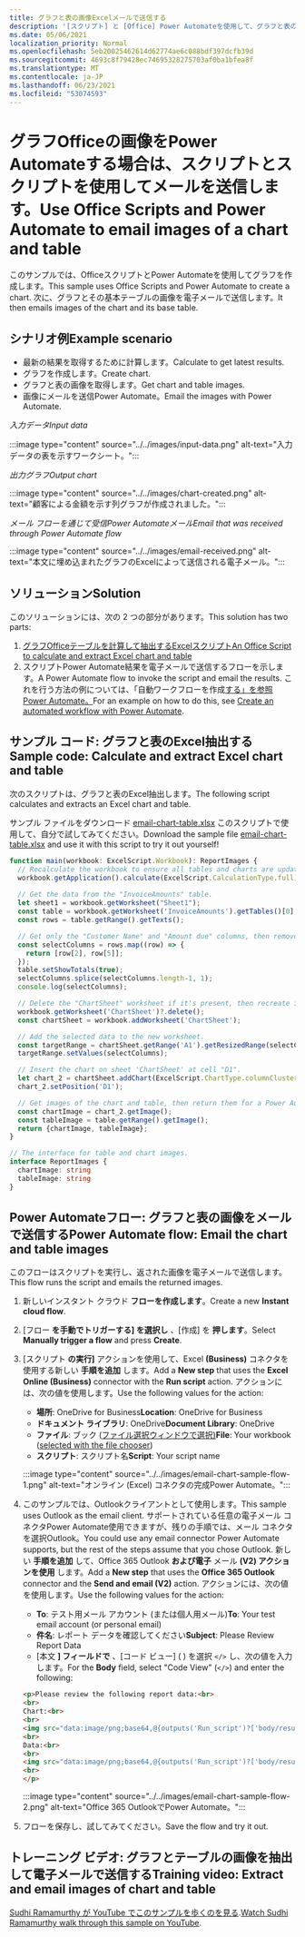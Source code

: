 ```yaml
---
title: グラフと表の画像Excelメールで送信する
description: '[スクリプト] と [Office] Power Automateを使用して、グラフと表の画像Excelメールを送信する方法について学習します。'
ms.date: 05/06/2021
localization_priority: Normal
ms.openlocfilehash: 5eb20025462614d62774ae6c088bdf397dcfb39d
ms.sourcegitcommit: 4693c8f79428ec74695328275703af0ba1bfea8f
ms.translationtype: MT
ms.contentlocale: ja-JP
ms.lasthandoff: 06/23/2021
ms.locfileid: "53074593"
---
```

# <a name="use-office-scripts-and-power-automate-to-email-images-of-a-chart-and-table"></a><span data-ttu-id="23c5f-103">グラフOfficeの画像をPower Automateする場合は、スクリプトとスクリプトを使用してメールを送信します。</span><span class="sxs-lookup"><span data-stu-id="23c5f-103">Use Office Scripts and Power Automate to email images of a chart and table</span></span>

<span data-ttu-id="23c5f-104">このサンプルでは、OfficeスクリプトとPower Automateを使用してグラフを作成します。</span><span class="sxs-lookup"><span data-stu-id="23c5f-104">This sample uses Office Scripts and Power Automate to create a chart.</span></span> <span data-ttu-id="23c5f-105">次に、グラフとその基本テーブルの画像を電子メールで送信します。</span><span class="sxs-lookup"><span data-stu-id="23c5f-105">It then emails images of the chart and its base table.</span></span>

## <a name="example-scenario"></a><span data-ttu-id="23c5f-106">シナリオ例</span><span class="sxs-lookup"><span data-stu-id="23c5f-106">Example scenario</span></span>

* <span data-ttu-id="23c5f-107">最新の結果を取得するために計算します。</span><span class="sxs-lookup"><span data-stu-id="23c5f-107">Calculate to get latest results.</span></span>
* <span data-ttu-id="23c5f-108">グラフを作成します。</span><span class="sxs-lookup"><span data-stu-id="23c5f-108">Create chart.</span></span>
* <span data-ttu-id="23c5f-109">グラフと表の画像を取得します。</span><span class="sxs-lookup"><span data-stu-id="23c5f-109">Get chart and table images.</span></span>
* <span data-ttu-id="23c5f-110">画像にメールを送信Power Automate。</span><span class="sxs-lookup"><span data-stu-id="23c5f-110">Email the images with Power Automate.</span></span>

<span data-ttu-id="23c5f-111">_入力データ_</span><span class="sxs-lookup"><span data-stu-id="23c5f-111">_Input data_</span></span>

:::image type="content" source="../../images/input-data.png" alt-text="入力データの表を示すワークシート。":::

<span data-ttu-id="23c5f-113">_出力グラフ_</span><span class="sxs-lookup"><span data-stu-id="23c5f-113">_Output chart_</span></span>

:::image type="content" source="../../images/chart-created.png" alt-text="顧客による金額を示す列グラフが作成されました。":::

<span data-ttu-id="23c5f-115">_メール フローを通じて受信Power Automateメール_</span><span class="sxs-lookup"><span data-stu-id="23c5f-115">_Email that was received through Power Automate flow_</span></span>

:::image type="content" source="../../images/email-received.png" alt-text="本文に埋め込まれたグラフのExcelによって送信される電子メール。":::

## <a name="solution"></a><span data-ttu-id="23c5f-117">ソリューション</span><span class="sxs-lookup"><span data-stu-id="23c5f-117">Solution</span></span>

<span data-ttu-id="23c5f-118">このソリューションには、次の 2 つの部分があります。</span><span class="sxs-lookup"><span data-stu-id="23c5f-118">This solution has two parts:</span></span>

1. [<span data-ttu-id="23c5f-119">グラフOfficeテーブルを計算して抽出するExcelスクリプト</span><span class="sxs-lookup"><span data-stu-id="23c5f-119">An Office Script to calculate and extract Excel chart and table</span></span>](#sample-code-calculate-and-extract-excel-chart-and-table)
1. <span data-ttu-id="23c5f-120">スクリプトPower Automate結果を電子メールで送信するフローを示します。</span><span class="sxs-lookup"><span data-stu-id="23c5f-120">A Power Automate flow to invoke the script and email the results.</span></span> <span data-ttu-id="23c5f-121">これを行う方法の例については、「自動ワークフローを作成[する」を参照Power Automate。](../../tutorials/excel-power-automate-returns.md#create-an-automated-workflow-with-power-automate)</span><span class="sxs-lookup"><span data-stu-id="23c5f-121">For an example on how to do this, see [Create an automated workflow with Power Automate](../../tutorials/excel-power-automate-returns.md#create-an-automated-workflow-with-power-automate).</span></span>

## <a name="sample-code-calculate-and-extract-excel-chart-and-table"></a><span data-ttu-id="23c5f-122">サンプル コード: グラフと表のExcel抽出する</span><span class="sxs-lookup"><span data-stu-id="23c5f-122">Sample code: Calculate and extract Excel chart and table</span></span>

<span data-ttu-id="23c5f-123">次のスクリプトは、グラフと表のExcel抽出します。</span><span class="sxs-lookup"><span data-stu-id="23c5f-123">The following script calculates and extracts an Excel chart and table.</span></span>

<span data-ttu-id="23c5f-124">サンプル ファイルをダウンロード <a href="email-chart-table.xlsx">email-chart-table.xlsx</a> このスクリプトで使用して、自分で試してみてください。</span><span class="sxs-lookup"><span data-stu-id="23c5f-124">Download the sample file <a href="email-chart-table.xlsx">email-chart-table.xlsx</a> and use it with this script to try it out yourself!</span></span>

```TypeScript
function main(workbook: ExcelScript.Workbook): ReportImages {
  // Recalculate the workbook to ensure all tables and charts are updated.
  workbook.getApplication().calculate(ExcelScript.CalculationType.full);
  
  // Get the data from the "InvoiceAmounts" table.
  let sheet1 = workbook.getWorksheet("Sheet1");
  const table = workbook.getWorksheet('InvoiceAmounts').getTables()[0];
  const rows = table.getRange().getTexts();

  // Get only the "Customer Name" and "Amount due" columns, then remove the "Total" row.
  const selectColumns = rows.map((row) => {
    return [row[2], row[5]];
  });
  table.setShowTotals(true);
  selectColumns.splice(selectColumns.length-1, 1);
  console.log(selectColumns);

  // Delete the "ChartSheet" worksheet if it's present, then recreate it.
  workbook.getWorksheet('ChartSheet')?.delete();
  const chartSheet = workbook.addWorksheet('ChartSheet');

  // Add the selected data to the new worksheet.
  const targetRange = chartSheet.getRange('A1').getResizedRange(selectColumns.length-1, selectColumns[0].length-1);
  targetRange.setValues(selectColumns);

  // Insert the chart on sheet 'ChartSheet' at cell "D1".
  let chart_2 = chartSheet.addChart(ExcelScript.ChartType.columnClustered, targetRange);
  chart_2.setPosition('D1');

  // Get images of the chart and table, then return them for a Power Automate flow.
  const chartImage = chart_2.getImage();
  const tableImage = table.getRange().getImage();
  return {chartImage, tableImage};
}

// The interface for table and chart images.
interface ReportImages {
  chartImage: string
  tableImage: string
}
```

## <a name="power-automate-flow-email-the-chart-and-table-images"></a><span data-ttu-id="23c5f-125">Power Automateフロー: グラフと表の画像をメールで送信する</span><span class="sxs-lookup"><span data-stu-id="23c5f-125">Power Automate flow: Email the chart and table images</span></span>

<span data-ttu-id="23c5f-126">このフローはスクリプトを実行し、返された画像を電子メールで送信します。</span><span class="sxs-lookup"><span data-stu-id="23c5f-126">This flow runs the script and emails the returned images.</span></span>

1. <span data-ttu-id="23c5f-127">新しいインスタント クラウド **フローを作成します**。</span><span class="sxs-lookup"><span data-stu-id="23c5f-127">Create a new **Instant cloud flow**.</span></span>
1. <span data-ttu-id="23c5f-128">[フロー **を手動でトリガーする] を選択し** 、[作成] を **押します**。</span><span class="sxs-lookup"><span data-stu-id="23c5f-128">Select **Manually trigger a flow** and press **Create**.</span></span>
1. <span data-ttu-id="23c5f-129">[スクリプト **の実行]** アクションを使用して、Excel **(Business)** コネクタを使用する新しい **手順を追加** します。</span><span class="sxs-lookup"><span data-stu-id="23c5f-129">Add a **New step** that uses the **Excel Online (Business)** connector with the **Run script** action.</span></span> <span data-ttu-id="23c5f-130">アクションには、次の値を使用します。</span><span class="sxs-lookup"><span data-stu-id="23c5f-130">Use the following values for the action:</span></span>
    * <span data-ttu-id="23c5f-131">**場所**: OneDrive for Business</span><span class="sxs-lookup"><span data-stu-id="23c5f-131">**Location**: OneDrive for Business</span></span>
    * <span data-ttu-id="23c5f-132">**ドキュメント ライブラリ**: OneDrive</span><span class="sxs-lookup"><span data-stu-id="23c5f-132">**Document Library**: OneDrive</span></span>
    * <span data-ttu-id="23c5f-133">**ファイル**: ブック ([ファイル選択ウィンドウで選択)](../../testing/power-automate-troubleshooting.md#select-workbooks-with-the-file-browser-control)</span><span class="sxs-lookup"><span data-stu-id="23c5f-133">**File**: Your workbook ([selected with the file chooser](../../testing/power-automate-troubleshooting.md#select-workbooks-with-the-file-browser-control))</span></span>
    * <span data-ttu-id="23c5f-134">**スクリプト**: スクリプト名</span><span class="sxs-lookup"><span data-stu-id="23c5f-134">**Script**: Your script name</span></span>

    :::image type="content" source="../../images/email-chart-sample-flow-1.png" alt-text="オンライン (Excel) コネクタの完成Power Automate。":::
1. <span data-ttu-id="23c5f-136">このサンプルでは、Outlookクライアントとして使用します。</span><span class="sxs-lookup"><span data-stu-id="23c5f-136">This sample uses Outlook as the email client.</span></span> <span data-ttu-id="23c5f-137">サポートされている任意の電子メール コネクタPower Automate使用できますが、残りの手順では、メール コネクタを選択Outlook。</span><span class="sxs-lookup"><span data-stu-id="23c5f-137">You could use any email connector Power Automate supports, but the rest of the steps assume that you chose Outlook.</span></span> <span data-ttu-id="23c5f-138">新しい **手順を追加** して、Office 365 Outlook **および電子** メール **(V2) アクションを使用** します。</span><span class="sxs-lookup"><span data-stu-id="23c5f-138">Add a **New step** that uses the **Office 365 Outlook** connector and the **Send and email (V2)** action.</span></span> <span data-ttu-id="23c5f-139">アクションには、次の値を使用します。</span><span class="sxs-lookup"><span data-stu-id="23c5f-139">Use the following values for the action:</span></span>
    * <span data-ttu-id="23c5f-140">**To**: テスト用メール アカウント (または個人用メール)</span><span class="sxs-lookup"><span data-stu-id="23c5f-140">**To**: Your test email account (or personal email)</span></span>
    * <span data-ttu-id="23c5f-141">**件名**: レポート データを確認してください</span><span class="sxs-lookup"><span data-stu-id="23c5f-141">**Subject**: Please Review Report Data</span></span>
    * <span data-ttu-id="23c5f-142">[本文 **] フィールドで** 、[コード ビュー] ( ) を選択 `</>` し、次の値を入力します。</span><span class="sxs-lookup"><span data-stu-id="23c5f-142">For the **Body** field, select "Code View" (`</>`) and enter the following:</span></span>

    ```HTML
    <p>Please review the following report data:<br>
    <br>
    Chart:<br>
    <br>
    <img src="data:image/png;base64,@{outputs('Run_script')?['body/result/chartImage']}"/>
    <br>
    Data:<br>
    <br>
    <img src="data:image/png;base64,@{outputs('Run_script')?['body/result/tableImage']}"/>
    <br>
    </p>
    ```

    :::image type="content" source="../../images/email-chart-sample-flow-2.png" alt-text="Office 365 OutlookでPower Automate。":::
1. <span data-ttu-id="23c5f-144">フローを保存し、試してみてください。</span><span class="sxs-lookup"><span data-stu-id="23c5f-144">Save the flow and try it out.</span></span>

## <a name="training-video-extract-and-email-images-of-chart-and-table"></a><span data-ttu-id="23c5f-145">トレーニング ビデオ: グラフとテーブルの画像を抽出して電子メールで送信する</span><span class="sxs-lookup"><span data-stu-id="23c5f-145">Training video: Extract and email images of chart and table</span></span>

<span data-ttu-id="23c5f-146">[Sudhi Ramamurthy が YouTube でこのサンプルを歩くのを見る](https://youtu.be/152GJyqc-Kw).</span><span class="sxs-lookup"><span data-stu-id="23c5f-146">[Watch Sudhi Ramamurthy walk through this sample on YouTube](https://youtu.be/152GJyqc-Kw).</span></span>
